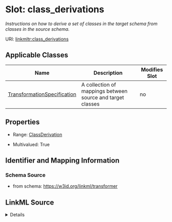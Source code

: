 

# Slot: class_derivations


_Instructions on how to derive a set of classes in the target schema from classes in the source schema._



URI: [linkmltr:class_derivations](https://w3id.org/linkml/transformer/class_derivations)



<!-- no inheritance hierarchy -->





## Applicable Classes

| Name | Description | Modifies Slot |
| --- | --- | --- |
| [TransformationSpecification](TransformationSpecification.md) | A collection of mappings between source and target classes |  no  |







## Properties

* Range: [ClassDerivation](ClassDerivation.md)

* Multivalued: True





## Identifier and Mapping Information







### Schema Source


* from schema: https://w3id.org/linkml/transformer




## LinkML Source

<details>
```yaml
name: class_derivations
description: Instructions on how to derive a set of classes in the target schema from
  classes in the source schema.
from_schema: https://w3id.org/linkml/transformer
rank: 1000
multivalued: true
alias: class_derivations
owner: TransformationSpecification
domain_of:
- TransformationSpecification
range: ClassDerivation
inlined: true

```
</details>